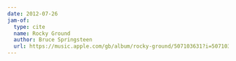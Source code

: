 ```yaml
---
date: 2012-07-26
jam-of:
  type: cite
  name: Rocky Ground
  author: Bruce Springsteen
  url: https://music.apple.com/gb/album/rocky-ground/507103631?i=507103644
---
```

